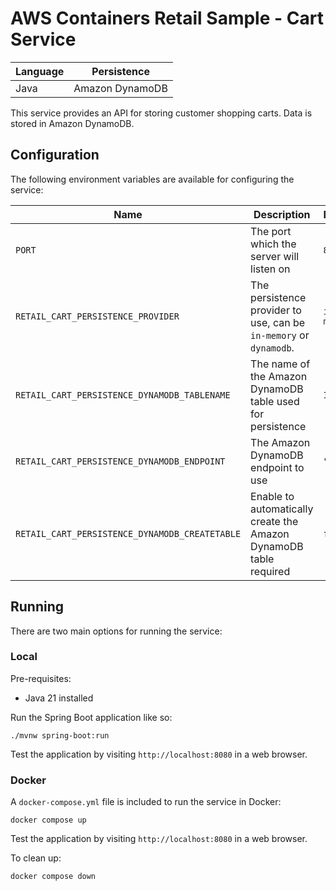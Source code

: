 # AWS Containers Retail Sample - Cart Service

| Language | Persistence     |
| -------- | --------------- |
| Java     | Amazon DynamoDB |

This service provides an API for storing customer shopping carts. Data is stored in Amazon DynamoDB.

## Configuration

The following environment variables are available for configuring the service:

| Name                                           | Description                                                        | Default     |
| ---------------------------------------------- | ------------------------------------------------------------------ | ----------- |
| `PORT`                                         | The port which the server will listen on                           | `8080`      |
| `RETAIL_CART_PERSISTENCE_PROVIDER`             | The persistence provider to use, can be `in-memory` or `dynamodb`. | `in-memory` |
| `RETAIL_CART_PERSISTENCE_DYNAMODB_TABLENAME`   | The name of the Amazon DynamoDB table used for persistence         | `Items`     |
| `RETAIL_CART_PERSISTENCE_DYNAMODB_ENDPOINT`    | The Amazon DynamoDB endpoint to use                                | `""`        |
| `RETAIL_CART_PERSISTENCE_DYNAMODB_CREATETABLE` | Enable to automatically create the Amazon DynamoDB table required  | `false`     |

## Running

There are two main options for running the service:

### Local

Pre-requisites:

- Java 21 installed

Run the Spring Boot application like so:

```
./mvnw spring-boot:run
```

Test the application by visiting `http://localhost:8080` in a web browser.

### Docker

A `docker-compose.yml` file is included to run the service in Docker:

```
docker compose up
```

Test the application by visiting `http://localhost:8080` in a web browser.

To clean up:

```
docker compose down
```
